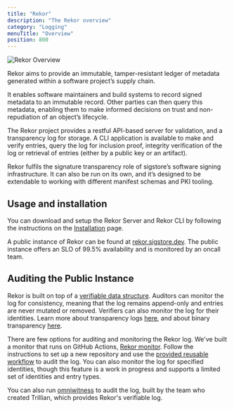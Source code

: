 ```yaml
---
title: "Rekor"
description: "The Rekor overview"
category: "Logging"
menuTitle: "Overview"
position: 800
---
```


![Rekor Overview](/sigstore_rekor-horizontal-color.svg)

Rekor aims to provide an immutable, tamper-resistant ledger of metadata generated within a software project’s supply chain.

It enables software maintainers and build systems to record signed metadata to an immutable record. Other parties can then query this metadata, enabling them to make informed decisions on trust and non-repudiation of an object’s lifecycle.

The Rekor project provides a restful API-based server for validation, and a transparency log for storage. A CLI application is available to make and verify entries, query the log for inclusion proof, integrity verification of the log or retrieval of entries (either by a public key or an artifact).

Rekor fulfils the signature transparency role of sigstore’s software signing infrastructure. It can also be run on its own, and it’s designed to be extendable to working with different manifest schemas and PKI tooling.

## Usage and installation

You can download and setup the Rekor Server and Rekor CLI by following the instructions on the [Installation](/rekor/installation/) page.

A public instance of Rekor can be found at [rekor.sigstore.dev](https://rekor.sigstore.dev). The public instance offers an SLO
of 99.5% availability and is monitored by an oncall team.

## Auditing the Public Instance

Rekor is built on top of a [verifiable data structure](https://transparency.dev/verifiable-data-structures/). Auditors
can monitor the log for consistency, meaning that the log remains append-only and entries are never mutated or removed.
Verifiers can also monitor the log for their identities.
Learn more about transparency logs [here](https://transparency.dev/), and about binary transparency [here](https://binary.transparency.dev/).

There are few options for auditing and monitoring the Rekor log. We've built a monitor that runs on GitHub Actions,
[Rekor monitor](https://github.com/sigstore/rekor-monitor). Follow the instructions to set up a new repository and
use the [provided reusable workflow](https://github.com/sigstore/rekor-monitor/blob/main/.github/workflows/reusable_monitoring.yml)
to audit the log. You can also monitor the log for specified identities, though
this feature is a work in progress and supports a limited set of identities and entry types.

You can also run [omniwitness](https://github.com/google/trillian-examples/tree/master/witness/golang/omniwitness) to
audit the log, built by the team who created Trillian, which provides Rekor's verifiable log.
